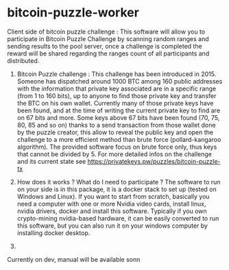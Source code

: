 # bitcoin-puzzle-worker
Client side of bitcoin puzzle challenge : This software will allow you to participate in Bitcoin Puzzle Challenge by scanning random ranges and sending results to the pool server, once a challenge is completed the reward will be shared regarding the ranges count of all participants and distributed.

1. Bitcoin Puzzle challenge :
 This challenge has been introduced in 2015. Someone has dispatched around 1000 BTC among 160 public addresses with the information that private key associated are in a specific range (from 1 to 160 bits), up to anyone to find those private key and transfer the BTC on his own wallet.
 Currently many of those private keys have been found, and at the time of writing the current private key to find are on 67 bits and more.
 Some keys above 67 bits have been found (70, 75, 80, 85 and so on) thanks to a send transaction from those wallet done by the puzzle creator, this allow to reveal the public key and open the challenge to a more efficient method than brute force (pollard-kangaroo algorithm).
 The provided software focus on brute force only, thus keys that cannot be divided by 5.
 For more detailed infos on the challenge and its current state see https://privatekeys.pw/puzzles/bitcoin-puzzle-tx

2. How does it works ? What do I need to participate ?
 The software to run on your side is in this package, it is a docker stack to set up (tested on Windows and Linux). If you want to start from scratch, basically you need a computer with one or more Nvidia video cards, install linux, nvidia drivers, docker and install this software.
 Typically if you own crypto-mining nvidia-based hardware, it can be easily converted to run this software, but you can also run it on your windows computer by installing docker desktop.

4.  

Currently on dev, manual will be available sonn
